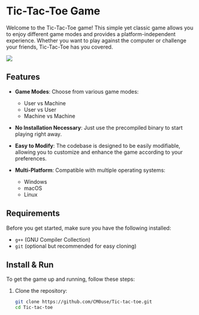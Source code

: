 # Tic-Tac-Toe Game

Welcome to the Tic-Tac-Toe game! This simple yet classic game allows you to enjoy different game modes and provides a platform-independent experience. Whether you want to play against the computer or challenge your friends, Tic-Tac-Toe has you covered.

![](https://github.com/tic-tac-toe/tictactoe.gif)

## Features

- **Game Modes**: Choose from various game modes:
  - User vs Machine
  - User vs User
  - Machine vs Machine

- **No Installation Necessary**: Just use the precompiled binary to start playing right away.

- **Easy to Modify**: The codebase is designed to be easily modifiable, allowing you to customize and enhance the game according to your preferences.

- **Multi-Platform**: Compatible with multiple operating systems:
  - Windows
  - macOS
  - Linux

## Requirements

Before you get started, make sure you have the following installed:

- `g++` (GNU Compiler Collection)
- `git` (optional but recommended for easy cloning)

## Install & Run

To get the game up and running, follow these steps:

1. Clone the repository:

   ```bash
   git clone https://github.com/CM0use/Tic-tac-toe.git
   cd Tic-tac-toe
